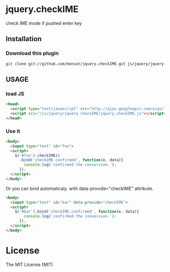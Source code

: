 jquery.checkIME
===============

check IME mode if pushed enter key

## Installation

### Download this plugin

```sh
git clone git://github.com/monsat/jquery.checkIME.git js/jquery/jquery.checkIME
```

## USAGE

### load JS

```html
<head>
  <script type="text/javascript" src="http://ajax.googleapis.com/ajax/libs/jquery/1.7.2/jquery.min.js"></script>
  <script src="/js/jquery/jquery.checkIME/jquery.checkIME.js"></script>
</head>
```

### Use it

```html
<body>
  <input type="text" id="foo">
  <script>
    $('#foo').checkIME()
      .bind('checkIME.confirmed', function(e, data){
        console.log('confirmed the conversion.');
      });
  </script>
</body>
```

Or you can bind automaticaly.
  with  data-provide="checkIME" attribute.

```html
<body>
  <input type="text" id="bar" data-provide="checkIME">
  <script>
    $('#bar').bind('checkIME.confirmed', function(e, data){
        console.log('confirmed the conversion.');
      });
  </script>
</body>
```

# License

The MIT License (MIT)
